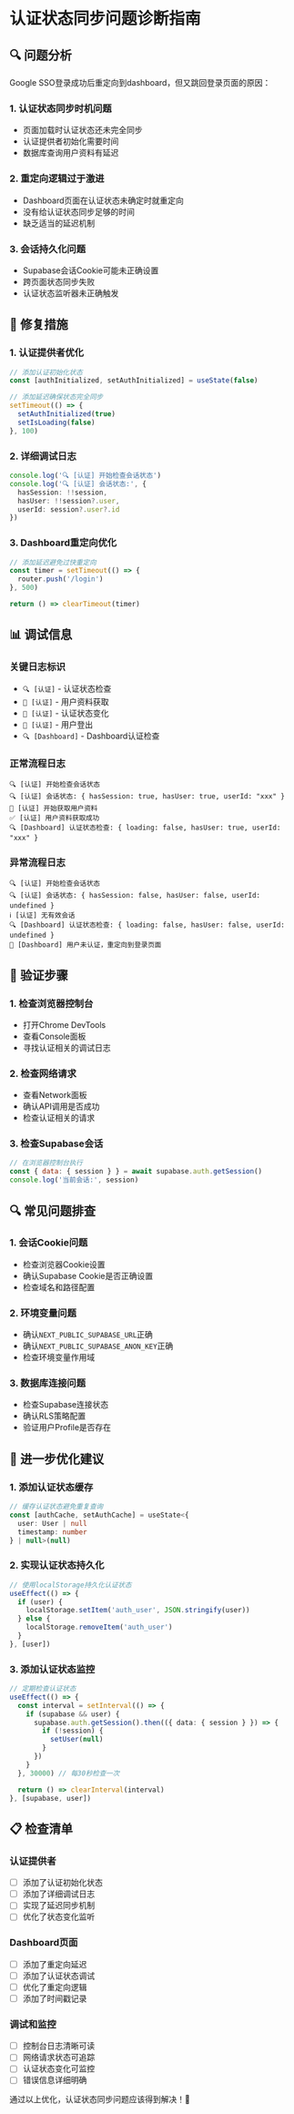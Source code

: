 # 认证状态同步问题诊断指南

## 🔍 问题分析

Google SSO登录成功后重定向到dashboard，但又跳回登录页面的原因：

### 1. **认证状态同步时机问题**
- 页面加载时认证状态还未完全同步
- 认证提供者初始化需要时间
- 数据库查询用户资料有延迟

### 2. **重定向逻辑过于激进**
- Dashboard页面在认证状态未确定时就重定向
- 没有给认证状态同步足够的时间
- 缺乏适当的延迟机制

### 3. **会话持久化问题**
- Supabase会话Cookie可能未正确设置
- 跨页面状态同步失败
- 认证状态监听器未正确触发

## 🔧 修复措施

### 1. **认证提供者优化**
```typescript
// 添加认证初始化状态
const [authInitialized, setAuthInitialized] = useState(false)

// 添加延迟确保状态完全同步
setTimeout(() => {
  setAuthInitialized(true)
  setIsLoading(false)
}, 100)
```

### 2. **详细调试日志**
```typescript
console.log('🔍 [认证] 开始检查会话状态')
console.log('🔍 [认证] 会话状态:', {
  hasSession: !!session,
  hasUser: !!session?.user,
  userId: session?.user?.id
})
```

### 3. **Dashboard重定向优化**
```typescript
// 添加延迟避免过快重定向
const timer = setTimeout(() => {
  router.push('/login')
}, 500)

return () => clearTimeout(timer)
```

## 📊 调试信息

### 关键日志标识
- `🔍 [认证]` - 认证状态检查
- `👤 [认证]` - 用户资料获取
- `🔄 [认证]` - 认证状态变化
- `🚪 [认证]` - 用户登出
- `🔍 [Dashboard]` - Dashboard认证检查

### 正常流程日志
```
🔍 [认证] 开始检查会话状态
🔍 [认证] 会话状态: { hasSession: true, hasUser: true, userId: "xxx" }
👤 [认证] 开始获取用户资料
✅ [认证] 用户资料获取成功
🔍 [Dashboard] 认证状态检查: { loading: false, hasUser: true, userId: "xxx" }
```

### 异常流程日志
```
🔍 [认证] 开始检查会话状态
🔍 [认证] 会话状态: { hasSession: false, hasUser: false, userId: undefined }
ℹ️ [认证] 无有效会话
🔍 [Dashboard] 认证状态检查: { loading: false, hasUser: false, userId: undefined }
🚪 [Dashboard] 用户未认证，重定向到登录页面
```

## 🎯 验证步骤

### 1. **检查浏览器控制台**
- 打开Chrome DevTools
- 查看Console面板
- 寻找认证相关的调试日志

### 2. **检查网络请求**
- 查看Network面板
- 确认API调用是否成功
- 检查认证相关的请求

### 3. **检查Supabase会话**
```javascript
// 在浏览器控制台执行
const { data: { session } } = await supabase.auth.getSession()
console.log('当前会话:', session)
```

## 🔍 常见问题排查

### 1. **会话Cookie问题**
- 检查浏览器Cookie设置
- 确认Supabase Cookie是否正确设置
- 检查域名和路径配置

### 2. **环境变量问题**
- 确认`NEXT_PUBLIC_SUPABASE_URL`正确
- 确认`NEXT_PUBLIC_SUPABASE_ANON_KEY`正确
- 检查环境变量作用域

### 3. **数据库连接问题**
- 检查Supabase连接状态
- 确认RLS策略配置
- 验证用户Profile是否存在

## 🚀 进一步优化建议

### 1. **添加认证状态缓存**
```typescript
// 缓存认证状态避免重复查询
const [authCache, setAuthCache] = useState<{
  user: User | null
  timestamp: number
} | null>(null)
```

### 2. **实现认证状态持久化**
```typescript
// 使用localStorage持久化认证状态
useEffect(() => {
  if (user) {
    localStorage.setItem('auth_user', JSON.stringify(user))
  } else {
    localStorage.removeItem('auth_user')
  }
}, [user])
```

### 3. **添加认证状态监控**
```typescript
// 定期检查认证状态
useEffect(() => {
  const interval = setInterval(() => {
    if (supabase && user) {
      supabase.auth.getSession().then(({ data: { session } }) => {
        if (!session) {
          setUser(null)
        }
      })
    }
  }, 30000) // 每30秒检查一次

  return () => clearInterval(interval)
}, [supabase, user])
```

## 📋 检查清单

### 认证提供者
- [ ] 添加了认证初始化状态
- [ ] 添加了详细调试日志
- [ ] 实现了延迟同步机制
- [ ] 优化了状态变化监听

### Dashboard页面
- [ ] 添加了重定向延迟
- [ ] 添加了认证状态调试
- [ ] 优化了重定向逻辑
- [ ] 添加了时间戳记录

### 调试和监控
- [ ] 控制台日志清晰可读
- [ ] 网络请求状态可追踪
- [ ] 认证状态变化可监控
- [ ] 错误信息详细明确

通过以上优化，认证状态同步问题应该得到解决！🎯
